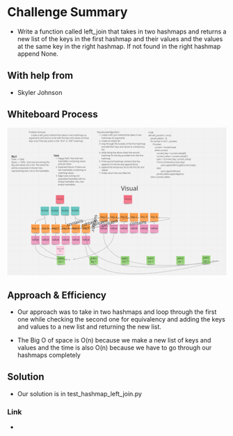 # Challenge Summary
<!-- Description of the challenge -->
- Write a function called left_join that takes in two hashmaps and returns a new list of the keys in the first hashmap and their values and the values at the same key in the right hashmap. If not found in the right hashmap append None.

## With help from
- Skyler Johnson

## Whiteboard Process
<!-- Embedded whiteboard image -->
![hashmap](hashmap_left_join.PNG)

## Approach & Efficiency
<!-- What approach did you take? Why? What is the Big O space/time for this approach? -->
- Our approach was to take in two hashmaps and loop through the first one while checking the second one for equivalency and adding the keys and values to a new list and returning the new list.


- The Big O of space is O(n) because we make a new list of keys and values and the time is also O(n) because we have to go through our hashmaps completely

## Solution
<!-- Show how to run your code, and examples of it in action -->
- Our solution is in test_hashmap_left_join.py

### Link
-
